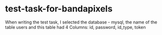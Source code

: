 # test-task-for-bandapixels

When writing the test task, I selected the database - mysql, the name of the table users and this table had 4 Columns:
id, password, id_type, token
